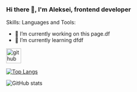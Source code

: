 ### Hi there 👋, I'm Aleksei, frontend developer

Skills: Languages and Tools:

- 🔭 I’m currently working on this page.df 
- 🌱 I’m currently learning dfdf 


[<img src='https://cdn.jsdelivr.net/npm/simple-icons@3.0.1/icons/github.svg' alt='github' height='40'>](https://github.com/Aleksei-P)  

[![Top Langs](https://github-readme-stats.vercel.app/api/top-langs/?username=Aleksei-P)](https://github.com/Aleskei-p/github-readme-stats)

![GitHub stats](https://github-readme-stats.vercel.app/api?username=Aleksei-P&show_icons=true&include_all_commits,count_private=true&hide=stars,issues,contribs&theme=dark)  



